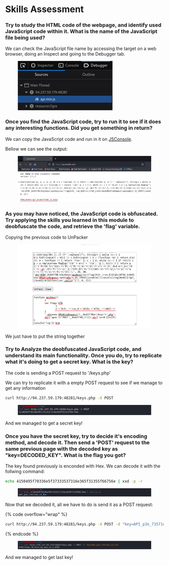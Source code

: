 # Skills Assessment

### Try to study the HTML code of the webpage, and identify used JavaScript code within it. What is the name of the JavaScript file being used?

We can check the JavaScript file name by accessing the target on a web browser, doing an Inspect and going to the Debugger tab.

<figure><img src="../../../.gitbook/assets/image (2) (1) (1) (1).png" alt=""><figcaption></figcaption></figure>

### Once you find the JavaScript code, try to run it to see if it does any interesting functions. Did you get something in return?

We can copy the JavaScript code and run in it on [JSConsole](https://jsconsole.com/).

Bellow we can see the output:

<figure><img src="../../../.gitbook/assets/image (1) (1) (1) (1) (1).png" alt=""><figcaption></figcaption></figure>

### As you may have noticed, the JavaScript code is obfuscated. Try applying the skills you learned in this module to deobfuscate the code, and retrieve the 'flag' variable.

Copying the previous code to UnPacker

<figure><img src="../../../.gitbook/assets/image (3) (1).png" alt=""><figcaption></figcaption></figure>

We just have to put the string together

### Try to Analyze the deobfuscated JavaScript code, and understand its main functionality. Once you do, try to replicate what it's doing to get a secret key. What is the key?

The code is sending a POST request to '/keys.php'

We can try to replicate it with a empty POST request to see if we manage to get any information

```bash
curl http://94.237.59.179:48281/keys.php -X POST
```

<figure><img src="../../../.gitbook/assets/image (4) (1).png" alt=""><figcaption></figcaption></figure>

And we managed to get a secret key!

### Once you have the secret key, try to decide it's encoding method, and decode it. Then send a 'POST' request to the same previous page with the decoded key as "key=DECODED\_KEY". What is the flag you got?

The key found previously is enconded with Hex. We can decode it with the follwing command:

```bash
echo 4150495f70336e5f37333537316e365f31355f66756e | xxd -p -r
```

<figure><img src="../../../.gitbook/assets/image (5).png" alt=""><figcaption></figcaption></figure>

Now that we decoded it, all we have to do is send it as a POST request:

{% code overflow="wrap" %}
```bash
curl http://94.237.59.179:48281/keys.php -X POST -d "key=API_p3n_73571n6_15_fun"
```
{% endcode %}

<figure><img src="../../../.gitbook/assets/image (6).png" alt=""><figcaption></figcaption></figure>

And we managed to get last key!
